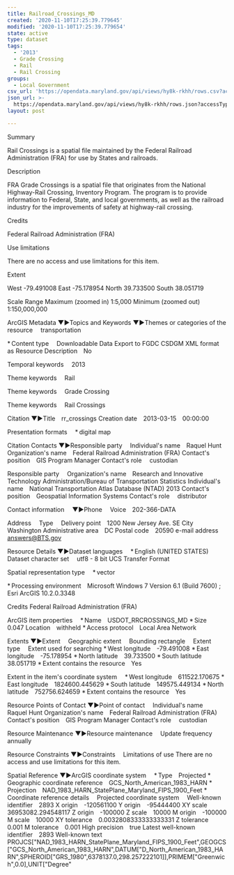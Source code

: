 ```yaml
---
title: Railroad_Crossings_MD
created: '2020-11-10T17:25:39.779645'
modified: '2020-11-10T17:25:39.779654'
state: active
type: dataset
tags:
  - '2013'
  - Grade Crossing
  - Rail
  - Rail Crossing
groups:
  - Local Government
csv_url: 'https://opendata.maryland.gov/api/views/hy8k-rkhh/rows.csv?accessType=DOWNLOAD'
json_url: >-
  https://opendata.maryland.gov/api/views/hy8k-rkhh/rows.json?accessType=DOWNLOAD
layout: post

---
```

Summary

Rail Crossings is a spatial file maintained by the Federal Railroad Administration (FRA) for use by
States and railroads.

Description

FRA Grade Crossings is a spatial file that originates from the National Highway-Rail Crossing, Inventory Program. The program is to provide information to Federal, State, and local governments, as well as the railroad industry for the improvements of safety at highway-rail crossing.

Credits

Federal Railroad Administration (FRA)

Use limitations

There are no access and use limitations for this item.

Extent


West  -79.491008    East  -75.178954 
North  39.733500    South  38.051719 



Scale Range
Maximum (zoomed in)  1:5,000 
Minimum (zoomed out)  1:150,000,000 


ArcGIS Metadata ▼►Topics and Keywords  ▼►Themes or categories of the resource  transportation


* Content type  Downloadable Data
Export to FGDC CSDGM XML format as Resource Description No


Temporal keywords  2013


Theme keywords  Rail


Theme keywords  Grade Crossing


Theme keywords  Rail Crossings


Citation  ▼►Title rr_crossings
Creation date 2013-03-15 00:00:00


Presentation formats  * digital map


Citation Contacts  ▼►Responsible party  
Individual's name Raquel Hunt
Organization's name Federal Railroad Administration (FRA)
Contact's position GIS Program Manager
Contact's role  custodian


Responsible party  
Organization's name Research and Innovative Technology Administration/Bureau of Transportation Statistics
Individual's name National Transportation Atlas Database (NTAD) 2013
Contact's position Geospatial Information Systems
Contact's role  distributor


Contact information  ▼►Phone  
Voice 202-366-DATA


Address  
Type 
Delivery point 1200 New Jersey Ave. SE
City Washington
Administrative area DC
Postal code 20590
e-mail address answers@BTS.gov


Resource Details  ▼►Dataset languages  * English (UNITED STATES) 
Dataset character set  utf8 - 8 bit UCS Transfer Format


Spatial representation type  * vector


* Processing environment Microsoft Windows 7 Version 6.1 (Build 7600) ; Esri ArcGIS 10.2.0.3348


Credits
Federal Railroad Administration (FRA)


ArcGIS item properties  
* Name USDOT_RRCROSSINGS_MD
* Size 0.047
Location withheld
* Access protocol Local Area Network


Extents  ▼►Extent  
Geographic extent  
Bounding rectangle  
Extent type  Extent used for searching
* West longitude -79.491008
* East longitude -75.178954
* North latitude 39.733500
* South latitude 38.051719
* Extent contains the resource Yes


Extent in the item's coordinate system  
* West longitude 611522.170675
* East longitude 1824600.445629
* South latitude 149575.449134
* North latitude 752756.624659
* Extent contains the resource Yes


Resource Points of Contact  ▼►Point of contact  
Individual's name Raquel Hunt
Organization's name Federal Railroad Administration (FRA)
Contact's position GIS Program Manager
Contact's role  custodian


Resource Maintenance  ▼►Resource maintenance  
Update frequency  annually



Resource Constraints  ▼►Constraints  
Limitations of use
There are no access and use limitations for this item.


Spatial Reference  ▼►ArcGIS coordinate system  
* Type Projected
* Geographic coordinate reference GCS_North_American_1983_HARN
* Projection NAD_1983_HARN_StatePlane_Maryland_FIPS_1900_Feet
* Coordinate reference details  
Projected coordinate system  
Well-known identifier 2893
X origin -120561100
Y origin -95444400
XY scale 36953082.294548117
Z origin -100000
Z scale 10000
M origin -100000
M scale 10000
XY tolerance 0.0032808333333333331
Z tolerance 0.001
M tolerance 0.001
High precision true
Latest well-known identifier 2893
Well-known text PROJCS["NAD_1983_HARN_StatePlane_Maryland_FIPS_1900_Feet",GEOGCS["GCS_North_American_1983_HARN",DATUM["D_North_American_1983_HARN",SPHEROID["GRS_1980",6378137.0,298.257222101]],PRIMEM["Greenwich",0.0],UNIT["Degree"
